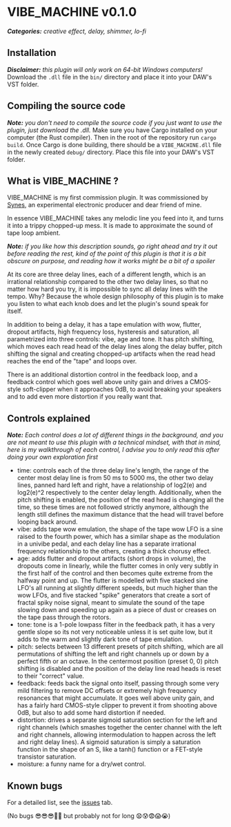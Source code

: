 # VIBE_MACHINE v0.1.0

_**Categories:** creative effect, delay, shimmer, lo-fi_

## Installation
_**Disclaimer:** this plugin will only work on 64-bit Windows computers!_
Download the `.dll` file in the `bin/` directory and place it into your DAW's VST folder.

## Compiling the source code
_**Note:** you don't need to compile the source code if you just want to use the plugin, just download the .dll._
Make sure you have Cargo installed on your computer (the Rust compiler). Then in the root of the repository run `cargo build`. 
Once Cargo is done building, there should be a `VIBE_MACHINE.dll` file in the newly created `debug/` directory. Place this file into your DAW's VST folder.

## What is VIBE_MACHINE ?
VIBE_MACHINE is my first commission plugin. It was commissioned by [Synes](https://synes.bandcamp.com/), an experimental electronic producer and dear
friend of mine.

In essence VIBE_MACHINE takes any melodic line you feed into it, and turns it into a trippy chopped-up mess. It is made to approximate the sound of tape
loop ambient.

_**Note:** if you like how this description sounds, go right ahead and try it out before reading the rest, kind of the point of this plugin is that it is
a bit obscure on purpose, and reading how it works might be a bit of a spoiler_

At its core are three delay lines, each of a
different length, which is an irrational relationship compared to the other two delay lines, so that no matter how hard you try, it is impossible to sync
all delay lines with the tempo. Why? Because the whole design philosophy of this plugin is to make you listen to what each knob does and let the plugin's
sound speak for itself.

In addition to being a delay, it has a tape emulation with wow, flutter, dropout artifacts, high frequency loss, hysteresis and saturation, all parametrized into
three controls: vibe, age and tone. It has pitch shifting, which moves each read head of the delay lines along the delay buffer, pitch shifting the signal and
creating chopped-up artifacts when the read head reaches the end of the "tape" and loops over.

There is an additional distortion control in the feedback loop, and a feedback control which goes well above unity gain and drives a CMOS-style soft-clipper when it
approaches 0dB, to avoid breaking your speakers and to add even more distortion if you really want that.

## Controls explained
_**Note:** Each control does a lot of different things in the background, and you are not meant to use this plugin with a technical mindset, with that in mind, here is
my walkthrough of each control, I advise you to only read this after doing your own exploration first_
- time: controls each of the three delay line's length, the range of the center most delay line is from 50 ms to 5000 ms, the other two delay lines, panned hard left and
  right, have a relationship of log2(e) and log2(e)^2 respectively to the center delay length.
  Additionally, when the pitch shifting is enabled, the position of the read head is changing all the time, so these times are not followed strictly anymore, although the
  length still defines the maximum distance that the head will travel before looping back around.
- vibe: adds tape wow emulation, the shape of the tape wow LFO is a sine raised to the fourth power, which has a similar shape as the modulation in a univibe pedal, and 
  each delay line has a separate irrational frequency relationship to the others, creating a thick chorusy effect.
- age: adds flutter and dropout artifacts (short drops in volume), the dropouts come in linearly, while the flutter comes in only very subtly in the first half of the control
  and then becomes quite extreme from the halfway point and up. The flutter is modelled with five stacked sine LFO's all running at slightly different speeds, but much higher
  than the wow LFOs, and five stacked "spike" generators that create a sort of fractal spiky noise signal, meant to simulate the sound of the tape slowing down and speeding up
  again as a piece of dust or creases on the tape pass through the rotors.
- tone: tone is a 1-pole lowpass filter in the feedback path, it has a very gentle slope so its not very noticeable unless it is set quite low, but it adds to the warm and slightly
  dark tone of tape emulation.
- pitch: selects between 13 different presets of pitch shifting, which are all permutations of shifting the left and right channels up or down by a perfect fifth or an octave. In
  the centermost position (preset 0, 0) pitch shifting is disabled and the position of the delay line read heads is reset to their "correct" value.
- feedback: feeds back the signal onto itself, passing through some very mild filtering to remove DC offsets or extremely high frequency resonances that might accumulate. It goes
  well above unity gain, and has a fairly hard CMOS-style clipper to prevent it from shooting above 0dB, but also to add some hard distortion if needed.
- distortion: drives a separate sigmoid saturation section for the left and right channels (which smashes together the center channel with the left and right channels, allowing
  intermodulation to happen across the left and right delay lines). A sigmoid saturation is simply a saturation function in the shape of an S, like a tanh() function or a FET-style
  transistor saturation.
- moisture: a funny name for a dry/wet control.

## Known bugs
For a detailed list, see the [issues](https://github.com/Flux-Audio/vibe_machine/issues) tab.

(No bugs 😎😎😎💯🔥 but probably not for long 😧😰😨😱😭)




